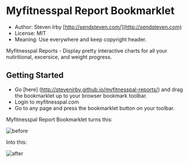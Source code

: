 Myfitnesspal Report Bookmarklet
====================

* Author: Steven Irby [http://sendsteven.com/](http://sendsteven.com)
* License: MIT
* Meaning: Use everywhere and keep copyright header.

Myfitnesspal Reports - Display pretty interactive charts for all your nutiritional, excersice, and weight progress.

## Getting Started

* Go [here] (http://stevenirby.github.io/myfitnesspal-reports/) and drag the bookmarklet up to your browser bookmark toolbar.
* Login to myfitnesspal.com
* Go to any page and press the bookmarklet button on your toolbar.

Myfitnesspal Report Bookmarklet turns this:

![before](https://github.com/stevenirby/myfitnesspal-reports/raw/master/img/before.png)

Into this:

![after](https://github.com/stevenirby/myfitnesspal-reports/raw/master/img/after.png)

